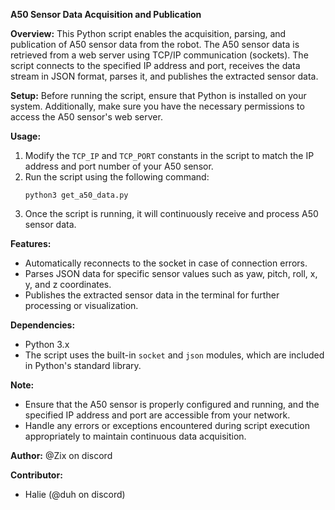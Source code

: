 **A50 Sensor Data Acquisition and Publication**

**Overview:**
This Python script enables the acquisition, parsing, and publication of A50 sensor data from the robot. The A50 sensor data is retrieved from a web server using TCP/IP communication (sockets). The script connects to the specified IP address and port, receives the data stream in JSON format, parses it, and publishes the extracted sensor data.

**Setup:**
Before running the script, ensure that Python is installed on your system. Additionally, make sure you have the necessary permissions to access the A50 sensor's web server.

**Usage:**
1. Modify the `TCP_IP` and `TCP_PORT` constants in the script to match the IP address and port number of your A50 sensor.
2. Run the script using the following command:
   ```
   python3 get_a50_data.py
   ```
3. Once the script is running, it will continuously receive and process A50 sensor data.

**Features:**
- Automatically reconnects to the socket in case of connection errors.
- Parses JSON data for specific sensor values such as yaw, pitch, roll, x, y, and z coordinates.
- Publishes the extracted sensor data in the terminal for further processing or visualization.

**Dependencies:**
- Python 3.x
- The script uses the built-in `socket` and `json` modules, which are included in Python's standard library.

**Note:**
- Ensure that the A50 sensor is properly configured and running, and the specified IP address and port are accessible from your network.
- Handle any errors or exceptions encountered during script execution appropriately to maintain continuous data acquisition.

**Author:**
@Zix on discord

**Contributor:**
-  Halie (@duh on discord)
